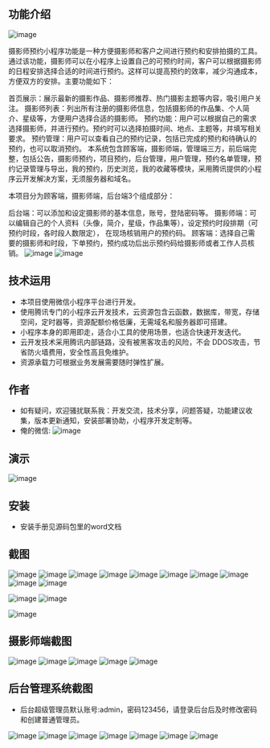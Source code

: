 ## 功能介绍 
![image](https://github.com/nanbouking/WePhoto/assets/96864248/c7838020-870c-4fef-970a-bf520564f62e)

 摄影师预约小程序功能是一种方便摄影师和客户之间进行预约和安排拍摄的工具。通过该功能，摄影师可以在小程序上设置自己的可预约时间，客户可以根据摄影师的日程安排选择合适的时间进行预约。这样可以提高预约的效率，减少沟通成本，方便双方的安排。主要功能如下：

首页展示：展示最新的摄影作品、摄影师推荐、热门摄影主题等内容，吸引用户关注。
摄影师列表：列出所有注册的摄影师信息，包括摄影师的作品集、个人简介、星级等，方便用户选择合适的摄影师。
预约功能：用户可以根据自己的需求选择摄影师，并进行预约。预约时可以选择拍摄时间、地点、主题等，并填写相关要求。
预约管理：用户可以查看自己的预约记录，包括已完成的预约和待确认的预约，也可以取消预约。
本系统包含顾客端，摄影师端，管理端三方，前后端完整，包括公告，摄影师预约，项目预约，后台管理，用户管理，预约名单管理，预约记录管理与导出，我的预约，历史浏览，我的收藏等模块，采用腾讯提供的小程序云开发解决方案，无须服务器和域名。

本项目分为顾客端，摄影师端，后台端3个组成部分：

后台端：可以添加和设定摄影师的基本信息，账号，登陆密码等。
摄影师端：可以编辑自己的个人资料（头像，简介，星级，作品集等），设定预约时段排期（可预约时段，各时段人数限定）， 在现场核销用户的预约码。
顾客端：选择自己需要的摄影师和时段，下单预约，预约成功后出示预约码给摄影师或者工作人员核销。
![image](https://github.com/nanbouking/WePhoto/assets/96864248/4031a004-cdb9-4945-94ab-a345f6c7d07b)
 ![image](https://github.com/nanbouking/WePhoto/assets/96864248/09fe83f7-fee9-4a33-bf05-eb0e832bb21d)



## 技术运用
- 本项目使用微信小程序平台进行开发。
- 使用腾讯专门的小程序云开发技术，云资源包含云函数，数据库，带宽，存储空间，定时器等，资源配额价格低廉，无需域名和服务器即可搭建。
- 小程序本身的即用即走，适合小工具的使用场景，也适合快速开发迭代。
- 云开发技术采用腾讯内部链路，没有被黑客攻击的风险，不会 DDOS攻击，节省防火墙费用，安全性高且免维护。
- 资源承载力可根据业务发展需要随时弹性扩展。  



## 作者
- 如有疑问，欢迎骚扰联系我：开发交流，技术分享，问题答疑，功能建议收集，版本更新通知，安装部署协助，小程序开发定制等。
- 俺的微信: 
 ![image](https://github.com/nanbouking/WePhoto/assets/96864248/64a975da-6892-4aff-93ff-022f1a372eea)




## 演示 
 ![image](https://github.com/nanbouking/WePhoto/assets/96864248/92777fca-b399-4c59-91dd-a7064ae27306)



## 安装

- 安装手册见源码包里的word文档 


## 截图

![image](https://github.com/nanbouking/WePhoto/assets/96864248/e23061ab-d734-420e-b45d-aadcd373f907)
![image](https://github.com/nanbouking/WePhoto/assets/96864248/6d3f77a5-3cc1-409c-b17b-fe4aaf69b986)
![image](https://github.com/nanbouking/WePhoto/assets/96864248/6da96a34-2c00-436f-808a-fbe918136b03)
![image](https://github.com/nanbouking/WePhoto/assets/96864248/81a5b8d3-255d-497a-93a8-8259f540012f)
![image](https://github.com/nanbouking/WePhoto/assets/96864248/6eb7138c-fbfa-4ebc-a25e-45d5f0705d85)
![image](https://github.com/nanbouking/WePhoto/assets/96864248/a5f9b6d4-7a78-456f-9d66-db47ee0f193d)
![image](https://github.com/nanbouking/WePhoto/assets/96864248/e7f6bba9-b839-4890-a4e2-9091aec6b126)
![image](https://github.com/nanbouking/WePhoto/assets/96864248/1d65f0a1-d9eb-4090-9317-61e18f9ec53c)
![image](https://github.com/nanbouking/WePhoto/assets/96864248/bdcf9e6f-7ecc-4c30-80a8-50c3273d7670)
![image](https://github.com/nanbouking/WePhoto/assets/96864248/62000d44-98ce-469c-8bdd-91b03b65628f)

![image](https://github.com/nanbouking/WePhoto/assets/96864248/a73e26e8-1e82-4426-8cca-1ca84f8983ef) 
![image](https://github.com/nanbouking/WePhoto/assets/96864248/62292537-f895-40b0-a080-0b2ea3d5f909)

![image](https://github.com/nanbouking/WePhoto/assets/96864248/1f2b226f-dcd5-4302-a015-f6e14081d110)

## 摄影师端截图
![image](https://github.com/nanbouking/WePhoto/assets/96864248/3e577fc9-2ab8-4bb6-aaca-3df4636b3e59)
![image](https://github.com/nanbouking/WePhoto/assets/96864248/3b62be2e-2200-483d-90ba-12f0a2cf3046)
![image](https://github.com/nanbouking/WePhoto/assets/96864248/a19097fd-cdd8-4233-8598-1ff7e19e8c0b)
![image](https://github.com/nanbouking/WePhoto/assets/96864248/eeac683b-875f-435d-9c28-e047cf7ca3e6)
![image](https://github.com/nanbouking/WePhoto/assets/96864248/a8f824eb-db49-499d-b176-e3aab26cbc4b)


 

## 后台管理系统截图 
- 后台超级管理员默认账号:admin，密码123456，请登录后台后及时修改密码和创建普通管理员。

![image](https://github.com/nanbouking/WePhoto/assets/96864248/14e3bddc-f583-4caa-a11b-50f9e51d6f95)
![image](https://github.com/nanbouking/WePhoto/assets/96864248/9a46b5cc-f538-4c3a-8fd3-2e77a051cb9a)
![image](https://github.com/nanbouking/WePhoto/assets/96864248/00f3b76e-f015-472e-a521-ca7623d5871d)
![image](https://github.com/nanbouking/WePhoto/assets/96864248/386bb24c-88fd-4cff-bd85-06d1a250688d)
![image](https://github.com/nanbouking/WePhoto/assets/96864248/2548fad2-234d-4067-bb5e-e6a69e143a07)
![image](https://github.com/nanbouking/WePhoto/assets/96864248/89f35094-e71f-4753-8ac3-5dc5548abaf3)
![image](https://github.com/nanbouking/WePhoto/assets/96864248/e0c207e6-d2a3-40bf-8fc6-21a5232e9cf1)





